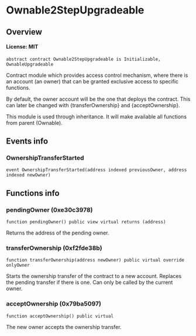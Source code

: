 # Ownable2StepUpgradeable

## Overview

#### License: MIT

```solidity
abstract contract Ownable2StepUpgradeable is Initializable, OwnableUpgradeable
```

Contract module which provides access control mechanism, where
there is an account (an owner) that can be granted exclusive access to
specific functions.

By default, the owner account will be the one that deploys the contract. This
can later be changed with {transferOwnership} and {acceptOwnership}.

This module is used through inheritance. It will make available all functions
from parent (Ownable).
## Events info

### OwnershipTransferStarted

```solidity
event OwnershipTransferStarted(address indexed previousOwner, address indexed newOwner)
```


## Functions info

### pendingOwner (0xe30c3978)

```solidity
function pendingOwner() public view virtual returns (address)
```

Returns the address of the pending owner.
### transferOwnership (0xf2fde38b)

```solidity
function transferOwnership(address newOwner) public virtual override onlyOwner
```

Starts the ownership transfer of the contract to a new account. Replaces the pending transfer if there is one.
Can only be called by the current owner.
### acceptOwnership (0x79ba5097)

```solidity
function acceptOwnership() public virtual
```

The new owner accepts the ownership transfer.